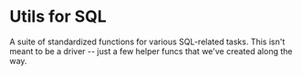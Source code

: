 # Utils for SQL

A suite of standardized functions for various SQL-related tasks. This isn't meant to be a driver -- just a few helper funcs that we've created along the way.